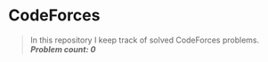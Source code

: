# CodeForces

>In this repository I keep track of solved CodeForces problems. <br>
***Problem count: 0***
